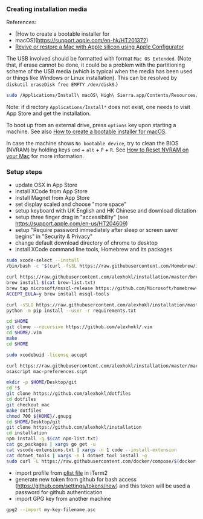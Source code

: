 ### Creating installation media

References:

- [How to create a bootable installer for
- macOS](https://support.apple.com/en-hk/HT201372)
- [Revive or restore a Mac with Apple silicon using Apple
  Configurator](https://support.apple.com/en-gb/guide/apple-configurator-mac/apdd5f3c75ad/mac)


The USB involved should be formatted with format `Mac OS Extended`.
(Note that, if erase cannot be done, it could be a problem with the partitioning
scheme of the USB media (which is typical when the media has been used or things
like Windows or Linux installation). This can be resolved by
`diskutil eraseDisk free EMPTY /dev/disk9`.)

```sh
sudo /Applications/Install\ macOS\ High\ Sierra.app/Contents/Resources/createinstallmedia --volume /Volumes/Name
```

Note: if directory `Applications/Install*` does not exist, one needs to visit
App Store and get the installation.

To boot up from an external drive, press `options` key upon starting a machine.
See also [How to create a bootable installer for
macOS](https://support.apple.com/en-hk/HT201372).

In case the machine shows `No bootable device`, try to clean the BIOS (NVRAM)
by holding keys `cmd` + `alt` + `P` + `R`. See [How to Reset NVRAM on your
Mac](https://support.apple.com/en-hk/HT204063) for more information.

### Setup steps

- update OSX in App Store
- install XCode from App Store
- install Magnet from App Store
- set display scaled and choose "more space"
- setup keyboard with UK English and HK Chinese and download dictation
- setup three finger drag in "accessibility" (see https://support.apple.com/en-us/HT204609)
- setup "Require password immediately after sleep or screen saver begins" in "Security & Privacy"
- change default download directory of chrome to desktop
- install XCode command line tools, Homebrew and its packages

```sh
sudo xcode-select --install
/bin/bash -c "$(curl -fsSL https://raw.githubusercontent.com/Homebrew/install/master/install.sh)"

curl https://raw.githubusercontent.com/alexhokl/installation/master/brew-list.txt -o brew-list.txt
brew install $(cat brew-list.txt)
brew tap microsoft/mssql-release https://github.com/Microsoft/homebrew-mssql-release
ACCEPT_EULA=y brew install mssql-tools

curl -sSLO https://raw.githubusercontent.com/alexhokl/installation/master/requirements.txt
python -m pip install --user -r requirements.txt

cd $HOME
git clone --recursive https://github.com/alexhokl/.vim
cd $HOME/.vim
make
cd $HOME

sudo xcodebuid -license accept

curl https://raw.githubusercontent.com/alexhokl/installation/master/mac/preferences.scpt -o mac-preferences.scpt
osascript mac-preferences.scpt

mkdir -p $HOME/Desktop/git
cd !$
git clone https://github.com/alexhokl/dotfiles
cd dotfiles
git checkout mac
make dotfiles
chmod 700 ${HOME}/.gnupg
cd $HOME/Desktop/git
git clone https://github.com/alexhokl/installation
cd installation
npm install -g $(cat npm-list.txt)
cat go_packages | xargs go get -u
cat vscode-extensions.txt | xargs -n 1 code --install-extension
cat dotnet_tools | xargs -n 1 dotnet tool install -g
sudo curl -L https://raw.githubusercontent.com/docker/compose/$(docker-compose version --short)/contrib/completion/bash/docker-compose -o /usr/local/etc/bash_completion.d/docker-compose
```

- import profile from [plist file](https://github.com/alexhokl/dotfiles/blob/master/com.googlecode.iterm2.plist) in iTerm2
- generate new token from github for bash access (https://github.com/settings/tokens/new) and this token will be used a password for github authentication
- import GPG key from another machine

```sh
gpg2 --import my-key-filename.asc
```
